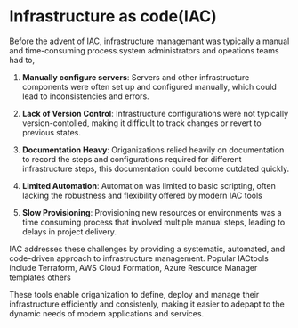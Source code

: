 # Infrastructure as code(IAC)
Before the advent of IAC, infrastructure managemant was typically a manual and time-consuming process.system administrators and opeations teams had to,


1. **Manually configure servers**: Servers and other infrastructure components were often set up and configured manually, which could lead to inconsistencies and errors.


2. **Lack of Version Control**: Infrastructure configurations were not typically version-contolled, making it difficult  to track changes or revert to previous states.

3. **Documentation Heavy**:  Origanizations relied heavily on documentation to record the steps and configurations required for different infrastructure steps, this documentation could become outdated quickly.

4. **Limited Automation**: Automation was limited to basic scripting, often lacking the robustness and flexibility offered by modern IAC tools

5. **Slow Provisioning**: Provisioning new resources or environments was a time consuming process that involved multiple manual steps, leading to delays in project delivery. 

IAC addresses these challenges by providing a systematic, automated, and code-driven approach to infrastructure management. Popular IACtools include Terraform, AWS Cloud Formation, Azure Resource Manager templates others

These tools enable origanization to define, deploy and manage their infrastructure efficiently and consistenly, making it easier to adepapt to the dynamic needs of modern applications and services.

